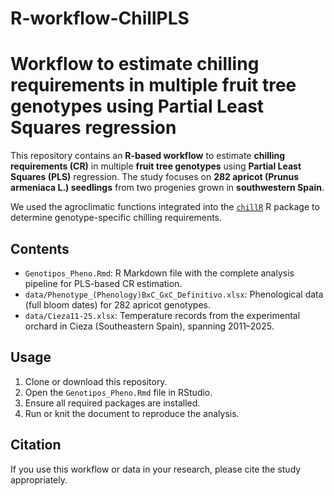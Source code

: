# R-workflow-ChillPLS

# Workflow to estimate chilling requirements in multiple fruit tree genotypes using Partial Least Squares regression

This repository contains an **R-based workflow** to estimate **chilling requirements (CR)** in multiple **fruit tree genotypes** using **Partial Least Squares (PLS)** regression. The study focuses on **282 apricot (Prunus armeniaca L.) seedlings** from two progenies grown in **southwestern Spain**.

We used the agroclimatic functions integrated into the [`chillR`](https://cran.r-project.org/package=chillR) R package to determine genotype-specific chilling requirements.

## Contents

- `Genotipos_Pheno.Rmd`: R Markdown file with the complete analysis pipeline for PLS-based CR estimation.
- `data/Phenotype_(Phenology)BxC_GxC_Definitivo.xlsx`: Phenological data (full bloom dates) for 282 apricot genotypes.
- `data/Cieza11-25.xlsx`: Temperature records from the experimental orchard in Cieza (Southeastern Spain), spanning 2011–2025.

## Usage

1. Clone or download this repository.
2. Open the `Genotipos_Pheno.Rmd` file in RStudio.
3. Ensure all required packages are installed.
4. Run or knit the document to reproduce the analysis.

## Citation

If you use this workflow or data in your research, please cite the study appropriately. 
